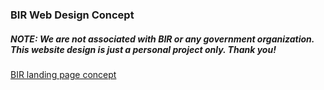 ### BIR Web Design Concept

##### NOTE: We are not associated with BIR or any government organization. This website design is just a personal project only. Thank you!

[BIR landing page concept](!https://i.imgur.com/1drHKHG.png)
